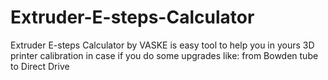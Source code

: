 # Extruder-E-steps-Calculator
Extruder E-steps Calculator by VASKE is easy tool to help you in yours 3D printer calibration in case if you do some upgrades like: from Bowden tube to Direct Drive
